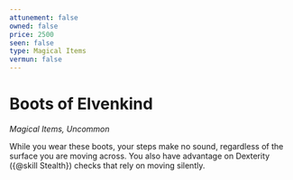 ```yaml
---
attunement: false
owned: false
price: 2500
seen: false
type: Magical Items
vermun: false
---
```

# Boots of Elvenkind

*Magical Items, Uncommon*

While you wear these boots, your steps make no sound, regardless of the surface you are moving across. You also have advantage on Dexterity ({@skill Stealth}) checks that rely on moving silently.
